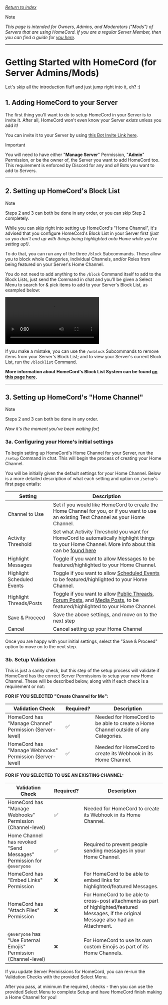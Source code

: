 *[Return to index](https://github.com/HomeCord/homecord-docs/blob/main/README.md)*

> [!NOTE]
> *This page is intended for Owners, Admins, and Moderators ("Mods") of Servers that are using HomeCord. If you are a regular Server Member, then you can find a guide for [you here]().*

---

# Getting Started with HomeCord (for Server Admins/Mods)

Let's skip all the introduction fluff and just jump right into it, eh? :)


## 1. Adding HomeCord to your Server

The first thing you'll want to do to setup HomeCord in your Server is to invite it. After all, HomeCord won't even know your Server *exists* unless you add it!

You can invite it to your Server by using [this Bot Invite Link here](https://discord.com/api/oauth2/authorize?client_id=1156152328290840606&permissions=379904&scope=applications.commands%20bot).

> [!IMPORTANT]
> You will need to have either "**Manage Server**" Permission, "**Admin**" Permission, or be the owner of, the Server you want to add HomeCord too. This requirement is enforced by Discord for any and *all* Bots you want to add to Servers.

---


## 2. Setting up HomeCord's Block List

> [!NOTE]
> Steps 2 and 3 can both be done in any order, or you can skip Step 2 completely.

While you can skip right into setting up HomeCord's "Home Channel", it's advised that you configure HomeCord's Block List in your Server first *(just so you don't end up with things being highlighted onto Home while you're setting up!)*.

To do that, you can run any of the three `/block` Subcommands. These allow you to block whole Categories, individual Channels, and/or Roles from being featured on your Server's Home Channel.

You do not need to add anything to the `/block` Command itself to add to the Block Lists, just send the Command in chat and you'll be given a Select Menu to search for & pick items to add to your Server's Block List, as exampled below:

![](https://zebby.is-from.space/r/o3q4UCyvOx.mp4)

If you make a mistake, you can use the `/unblock` Subcommands to remove items from your Server's Block List; and to view your Server's current Block List, run the `/blocklist` Command.

**More information about HomeCord's Block List System can be found [on this page here]().**

---


## 3. Setting up HomeCord's "Home Channel"

> [!NOTE]
> Steps 2 and 3 can both be done in any order.

*Now it's the moment you've been waiting for[!](https://www.youtube.com/watch?v=Y6PR4WvQngM)*

### 3a. Configuring your Home's initial settings

To begin setting up HomeCord's Home Channel for your Server, run the `/setup` Command in chat. This will begin the process of creating your Home Channel.

You will be initially given the default settings for your Home Channel. Below is a more detailed description of what each setting and option on `/setup`'s first page entails:

| Setting | Description |
|---------|-------------|
| Channel to Use | Set if you would like HomeCord to create the Home Channel for you, or if you want to use an existing Text Channel as your Home Channel. |
| Activity Threshold | Set what Activity Threshold you want for HomeCord to automatically highlight things to your Home Channel. More info about this can be [found here]() |
| Highlight Messages | Toggle if you want to allow Messages to be featured/highlighted to your Home Channel. |
| Highlight Scheduled Events | Toggle if you want to allow [Scheduled Events](https://support.discord.com/hc/en-us/articles/4409494125719) to be featured/highlighted to your Home Channel. |
| Highlight Threads/Posts | Toggle if you want to allow [Public Threads](https://support.discord.com/hc/en-us/articles/4403205878423), [Forum Posts](https://support.discord.com/hc/en-us/articles/6208479917079-Forum-Channels-FAQ), and [Media Posts](https://creator-support.discord.com/hc/en-us/articles/14346342766743), to be featured/highlighted to your Home Channel. |
| Save & Proceed | Save the above settings, and move on to the next step |
| Cancel | Cancel setting up your Home Channel |

Once you are happy with your initial settings, select the "Save & Proceed" option to move on to the next step.

### 3b. Setup Validation

This is just a sanity check, but this step of the setup process will validate if HomeCord has the correct Server Permissions to setup your new Home Channel. These will be described below, along with if each check is a requirement or not:

**FOR IF YOU SELECTED "Create Channel for Me":**

| Validation Check | Required? | Description |
|------------------|-----------|-------------|
| HomeCord has "Manage Channel" Permission (Server-level) | ✅ | Needed for HomeCord to be able to create a Home Channel outside of any Categories. |
| HomeCord has "Manage Webhooks" Permission (Server-level) | ✅ | Needed for HomeCord to create its Webhook in its Home Channel. |

**FOR IF YOU SELECTED TO USE AN EXISTING CHANNEL:**

| Validation Check | Required? | Description |
|------------------|-----------|-------------|
| HomeCord has "Manage Webhooks" Permission (Channel-level) | ✅ | Needed for HomeCord to create its Webhook in its Home Channel. |
| Home Channel has revoked "Send Messages" Permission for `@everyone` | ✅ | Required to prevent people sending messages in your Home Channel. |
| HomeCord has "Embed Links" Permission | ❌ | For HomeCord to be able to embed links for highlighted/featured Messages. |
| HomeCord has "Attach Files" Permission | ❌ | For HomeCord to be able to cross-post attachments as part of highlighted/featured Messages, if the original Message also had an Attachment. |
| `@everyone` has "Use External Emojis" Permission (Channel-level) | ❌ | For HomeCord to use its own custom Emojis as part of its Home Channels. |

If you update Server Permissions for HomeCord, you can re-run the Validation Checks with the provided Select Menu.


After you pass, at minimum the required, checks - then you can use the provided Select Menu to complete Setup and have HomeCord finish making a Home Channel for you!
